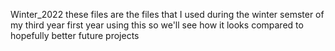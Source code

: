 Winter_2022
these files are the files that I used during the winter semster of my third year
first year using this so we'll see how it looks compared to hopefully better future projects
